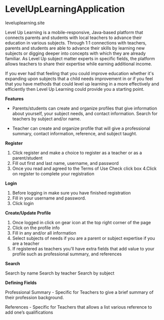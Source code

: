 # LevelUpLearningApplication

leveluplearning.site

Level Up Learning is a mobile-responsive, Java-based platform that connects parents and students with local teachers to advance their education in various subjects. Through 1:1 connections with teachers, parents and students are able to advance their skills by learning new subjects or digging deeper into concepts with which they are already familiar. As Level Up subject matter experts in specific fields, the platform allows teachers to share their expertise while earning additional income.

If you ever had that feeling that you could improve education whether it's expanding upon subjects that a child needs improvement in or if you feel that you have methods that could level up learning in a more effectively and efficiently then Level Up Learning could provide you a starting point.

**Features**

- Parents/students can create and organize profiles that give information about yourself, your subject needs, and contact information.  Search for teachers by subject and/or name.

- Teacher can create and organize profile that will give a professional summary, contact information, reference, and subject taught.

**Register**
1. Click register and make a choice to register as a teacher or as a parent/student
2. Fill out first and last name, username, and password
3. Once you read and agreed to the Terms of Use Check click box
4.Click on register to complete your registration

**Login**

1. Before logging in make sure you have finished registration
2. Fill in your username and password.
3. Click login

**Create/Update Profile**

1. Once logged in click on gear icon at the top right corner of the page
2. Click on the profile info
3. Fill in any and/or all information
4. Select subjects of needs if you are a parent or subject expertise if you are a teacher
5. If registered as teachers you'll have extra fields that add value to your profile such as professional summary, and references

**Search**

Search by name
Search by teacher
Search by subject

**Defining Fields**

Professional Summary - Specific for Teachers to give a brief summary of their profession background. 
 
References - Specific for Teachers that allows a list various reference to add one’s qualifications  
